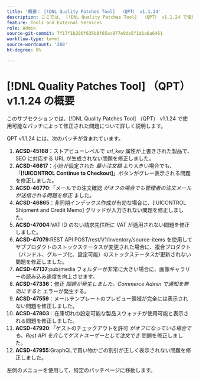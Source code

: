 ```yaml
---
title: '概要： [!DNL Quality Patches Tool]  （QPT） v1.1.24'
description: ここでは、 [!DNL Quality Patches Tool]  （QPT） v1.1.24 で使用可能なパッチによって修正された問題について詳しく説明します。
feature: Tools and External Services
role: Admin
source-git-commit: 7f17f1b286f635b8f65ac877e9de5f1d1a6a6461
workflow-type: tm+mt
source-wordcount: '288'
ht-degree: 0%

---
```


# [!DNL Quality Patches Tool] （QPT） v1.1.24 の概要

このサブセクションでは、[!DNL Quality Patches Tool] （QPT） v1.1.24 で使用可能なパッチによって修正された問題について詳しく説明します。

QPT v1.1.24 には、次のパッチが含まれています。

1. **ACSD-45168**：ストアビューレベルで *url_key* 属性が上書きされた製品で、SEO に対応する URL が生成されない問題を修正しました。
1. **ACSD-46617**：小計が設定された *最小注文額* より大きい場合でも、「**[!UICONTROL Continue to Checkout]**」ボタンがグレー表示される問題を修正しました。
1. **ACSD-46770**:「メールでの注文確認 *がオフの場合でも管理者の注文メールが送信される問題を修正* ました。
1. **ACSD-46865**：非同期インデックス作成が有効な場合に、[!UICONTROL Shipment and Credit Memo] グリッドが入力されない問題を修正しました。
1. **ACSD-47004**:VAT ID のない請求先住所に VAT が適用されない問題を修正しました。
1. **ACSD-47079**:REST API POST/rest/V1/inventory/source-items を使用してサブプロダクトのストックステータスが変更された場合に、複合プロダクト（バンドル、グループ化、設定可能）のストックステータスが更新されない問題を修正しました。
1. **ACSD-47137**:pub/media フォルダーが非常に大きい場合に、画像ギャラリーの読み込み速度を向上させます。
1. **ACSD-47336**：修正 *問題が発生しました。Commerce Admin で通知を無効にすると* エラーが発生する。
1. **ACSD-47559**：メールテンプレートのプレビュー領域が完全には表示されない問題を修正しました。
1. **ACSD-47803**：在庫切れの設定可能な製品スウォッチが使用可能と表示される問題を修正しました。
1. **ACSD-47920**:「ゲストのチェックアウトを許可 *がオフになっている場合でも、Rest API を介してゲストユーザーとして注文でき* 問題を修正しました。
1. **ACSD-47955**:GraphQLで買い物かごの割引が正しく表示されない問題を修正しました。

左側のメニューを使用して、特定のパッチページに移動します。
